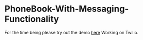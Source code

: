 # PhoneBook-With-Messaging-Functionality
For the time being please try out the demo  <a href="https://phonebook123.herokuapp.com/">here</a>
Working on Twilio.
